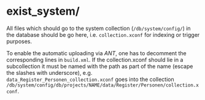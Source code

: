 # exist_system/

All files which should go to the system collection (`/db/system/config/`) in the database should be go here, i.e. `collection.xconf` for indexing or trigger purposes.

To enable the automatic uploading via *ANT*, one has to decomment the corresponding lines in `build.xml`. If the collection.xconf should lie in a subcollection it must be named with the path as part of the name (escape the slashes with underscore), e.g. `data_Register_Personen_collection.xconf` goes into the collection `/db/system/config/db/projects/NAME/data/Register/Personen/collection.xconf`.
